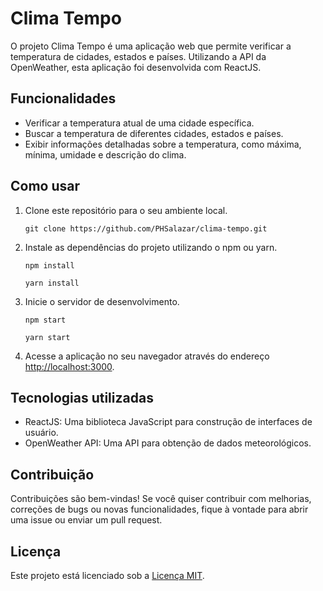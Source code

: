 # Clima Tempo

O projeto Clima Tempo é uma aplicação web que permite verificar a temperatura de cidades, estados e países. Utilizando a API da OpenWeather, esta aplicação foi desenvolvida com ReactJS.

## Funcionalidades

- Verificar a temperatura atual de uma cidade específica.
- Buscar a temperatura de diferentes cidades, estados e países.
- Exibir informações detalhadas sobre a temperatura, como máxima, mínima, umidade e descrição do clima.

## Como usar

1. Clone este repositório para o seu ambiente local.
   ```
   git clone https://github.com/PHSalazar/clima-tempo.git
   ```

2. Instale as dependências do projeto utilizando o npm ou yarn.
   ```
   npm install
   ```

   ```
   yarn install
   ```

3. Inicie o servidor de desenvolvimento.
   ```
   npm start
   ```

   ```
   yarn start
   ```

4. Acesse a aplicação no seu navegador através do endereço [http://localhost:3000](http://localhost:3000).

## Tecnologias utilizadas

- ReactJS: Uma biblioteca JavaScript para construção de interfaces de usuário.
- OpenWeather API: Uma API para obtenção de dados meteorológicos.

## Contribuição

Contribuições são bem-vindas! Se você quiser contribuir com melhorias, correções de bugs ou novas funcionalidades, fique à vontade para abrir uma issue ou enviar um pull request.

## Licença

Este projeto está licenciado sob a [Licença MIT](LICENSE).
